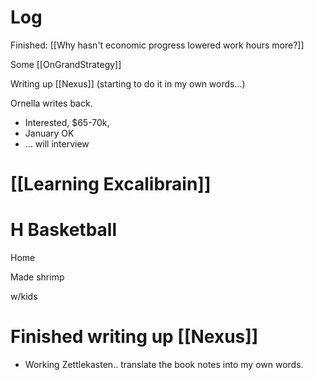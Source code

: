 

# Log


Finished: [[Why hasn't economic progress lowered work hours more?]]

Some [[OnGrandStrategy]]


Writing up [[Nexus]] (starting to do it in my own words...)

Ornella writes back.
- Interested, $65-70k,
- January OK 
- ... will interview



# [[Learning Excalibrain]]


# H Basketball

Home 

Made shrimp 

w/kids

# Finished writing up [[Nexus]]
- Working Zettlekasten.. translate the book notes into my own words. 